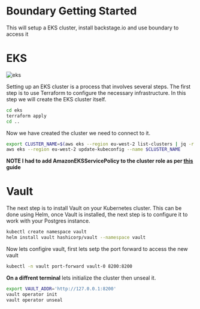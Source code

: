 # Boundary Getting Started
This will setup a EKS cluster, install backstage.io and use boundary to access it

# EKS
![eks](./consul-aws-eks-terraform/eks-cluster.tf)

Setting up an EKS cluster is a process that involves several steps. The first step is to use Terraform to configure the necessary infrastructure. In this step we will create the EKS cluster itself. 
```bash
cd eks
terraform apply
cd ..
```

Now we have created the cluster we need to connect to it.
```bash
export CLUSTER_NAME=$(aws eks --region eu-west-2 list-clusters | jq -r '.clusters[0]')
aws eks --region eu-west-2 update-kubeconfig --name $CLUSTER_NAME
```

**NOTE I had to add AmazonEKSServicePolicy to the cluster role as per [this](https://stackoverflow.com/questions/58988669/eks-cannot-create-persistent-volume) guide**

# Vault
The next step is to install Vault on your Kubernetes cluster. This can be done using Helm, once Vault is installed, the next step is to configure it to work with your Postgres instance. 
```bash
kubectl create namespace vault
helm install vault hashicorp/vault --namespace vault
```

Now lets configire vault, first lets setp the port forward to access the new vault
```bash
kubectl -n vault port-forward vault-0 8200:8200
```

**On a diffrent terminal** lets initialize the cluster then unseal it.
```bash
export VAULT_ADDR='http://127.0.0.1:8200'
vault operator init
vault operator unseal
```